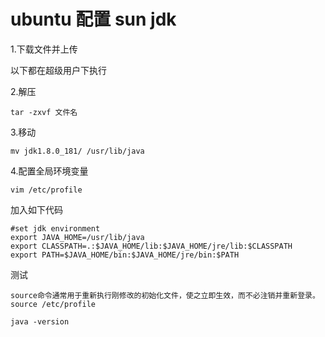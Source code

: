 # ubuntu 配置 sun jdk

1.下载文件并上传

以下都在超级用户下执行

2.解压

```
tar -zxvf 文件名
```

3.移动

```
mv jdk1.8.0_181/ /usr/lib/java
```

4.配置全局环境变量

```
vim /etc/profile
```

加入如下代码

```
#set jdk environment  
export JAVA_HOME=/usr/lib/java
export CLASSPATH=.:$JAVA_HOME/lib:$JAVA_HOME/jre/lib:$CLASSPATH  
export PATH=$JAVA_HOME/bin:$JAVA_HOME/jre/bin:$PATH 
```

测试

```
source命令通常用于重新执行刚修改的初始化文件，使之立即生效，而不必注销并重新登录。
source /etc/profile

java -version
```

 